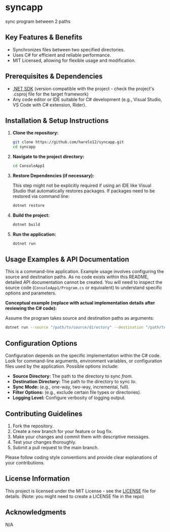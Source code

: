 # syncapp

sync program between 2 paths

## Key Features & Benefits

*   Synchronizes files between two specified directories.
*   Uses C# for efficient and reliable performance.
*   MIT Licensed, allowing for flexible usage and modification.

## Prerequisites & Dependencies

*   [.NET SDK](https://dotnet.microsoft.com/en-us/download) (version compatible with the project - check the project's .csproj file for the target framework)
*   Any code editor or IDE suitable for C# development (e.g., Visual Studio, VS Code with C# extension, Rider).

## Installation & Setup Instructions

1.  **Clone the repository:**

    ```bash
    git clone https://github.com/harelo12/syncapp.git
    cd syncapp
    ```

2.  **Navigate to the project directory:**

    ```bash
    cd ConsoleApp1
    ```

3.  **Restore Dependencies (if necessary):**

    This step might not be explicitly required if using an IDE like Visual Studio that automatically restores packages.  If packages need to be restored via command line:

    ```bash
    dotnet restore
    ```

4.  **Build the project:**

    ```bash
    dotnet build
    ```

5.  **Run the application:**

    ```bash
    dotnet run
    ```

## Usage Examples & API Documentation

This is a command-line application. Example usage involves configuring the source and destination paths.  As no code exists within this README, detailed API documentation cannot be created. You will need to inspect the source code (`ConsoleApp1/Program.cs` or equivalent) to understand specific options and parameters.

**Conceptual example (replace with actual implementation details after reviewing the C# code):**

Assume the program takes source and destination paths as arguments:

```bash
dotnet run --source "/path/to/source/directory" --destination "/path/to/destination/directory"
```

## Configuration Options

Configuration depends on the specific implementation within the C# code. Look for command-line arguments, environment variables, or configuration files used by the application.  Possible options include:

*   **Source Directory:** The path to the directory to sync *from*.
*   **Destination Directory:** The path to the directory to sync *to*.
*   **Sync Mode:** (e.g., one-way, two-way, incremental, full).
*   **Filter Options:** (e.g., exclude certain file types or directories).
*   **Logging Level:** Configure verbosity of logging output.

## Contributing Guidelines

1.  Fork the repository.
2.  Create a new branch for your feature or bug fix.
3.  Make your changes and commit them with descriptive messages.
4.  Test your changes thoroughly.
5.  Submit a pull request to the main branch.

Please follow coding style conventions and provide clear explanations of your contributions.

## License Information

This project is licensed under the MIT License - see the [LICENSE](LICENSE) file for details.  (Note: you might need to create a LICENSE file in the repo)

## Acknowledgments

N/A
